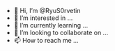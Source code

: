 - 👋 Hi, I’m @RyuS0rvetin
- 👀 I’m interested in ...
- 🌱 I’m currently learning ...
- 💞️ I’m looking to collaborate on ...
- 📫 How to reach me ...

<!---
RyuS0rvetin/RyuS0rvetin is a ✨ special ✨ repository because its `README.md` (this file) appears on your GitHub profile.
You can click the Preview link to take a look at your changes.
--->
